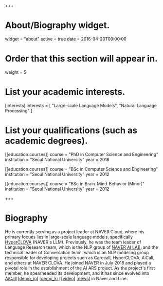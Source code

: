 +++
# About/Biography widget.
widget = "about"
active = true
date = 2016-04-20T00:00:00

# Order that this section will appear in.
weight = 5

# List your academic interests.
[interests]
  interests = [
    "Large-scale Language Models",
    "Natural Language Processing"
  ]

# List your qualifications (such as academic degrees).
[[education.courses]]
  course = "PhD in Computer Science and Engineering"
  institution = "Seoul National University"
  year = 2018

[[education.courses]]
  course = "BSc in Computer Science and Engineering"
  institution = "Seoul National University"
  year = 2012
  
[[education.courses]]
  course = "BSc in Brain-Mind-Behavior (Minor)"
  institution = "Seoul National University"
  year = 2012

+++

# Biography

He is currently serving as a project leader at NAVER Cloud, where his primary focues lies in large-scale language models, specifically [HyperCLOVA](https://clova.ai/hyperclova) (NAVER's LLM). Previously, he was the team leader of Language Research team, which is the NLP group of [NAVER AI LAB](https://naver-career.gitbook.io/en/publications/all), and the technical leader of Conversation team, which is an NLP modeling group responsible for developing projects such as Carecall, HyperCLOVA, AiCall, and others at NAVER CLOVA. He joined NAVER in July 2018 and played a pivotal role in the establishment of the AI ARS project. As the project's first member, he spearheaded its development, and it has since evolved into [AiCall](https://clova.ai/aicontactcenter) [[demo_jp](https://www.facebook.com/watch/?v=869775540087683)] [[demo_kr](https://www.youtube.com/watch?v=j0NaNx8RjNo&t=5s)] [[video](https://www.youtube.com/watch?v=SwZLp5Y-Z4g)]  [[news](https://www.theverge.com/2019/6/27/18760928/line-conference-2019-score-sticker-vision-mini-app-tokyo)] in Naver and Line.

